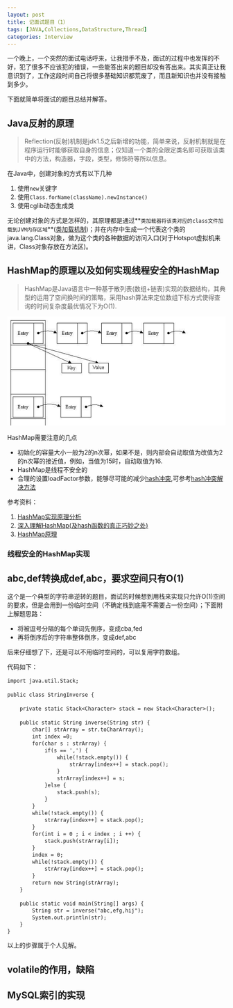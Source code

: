 ```yaml
---
layout: post
title: 记面试题目（1）
tags: [JAVA,Collections,DataStructure,Thread]
categories: Interview
---
```


一个晚上，一个突然的面试电话呼来，让我措手不及，面试的过程中也发挥的不好，犯了很多不应该犯的错误，一些能答出来的题目却没有答出来。其实真正让我意识到了，工作这段时间自己将很多基础知识都荒废了，而且新知识也并没有接触到多少。

下面就简单将面试的题目总结并解答。

<!--more-->

## Java反射的原理 ##
>Reflection(反射)机制是jdk1.5之后新增的功能，简单来说，反射机制就是在程序运行时能够获取自身的信息；仅知道一个类的全限定类名即可获取该类中的方法，构造器，字段，类型，修饰符等所以信息。

在Java中，创建对象的方式有以下几种

1. 使用`new`关键字
2. 使用`Class.forName(className).newInstance()`
3. 使用cglib动态生成类

无论创建对象的方式是怎样的，其原理都是通过**`类加载器将该类对应的class文件加载到JVM内存区域`**([类加载机制](http://xiaohuishu.net/2015/06/15/%E6%8E%A2%E7%A9%B6JVM%E7%B1%BB%E5%8A%A0%E8%BD%BD%E6%9C%BA%E5%88%B6/))；并在内存中生成一个代表这个类的java.lang.Class对象，做为这个类的各种数据的访问入口(对于Hotspot虚拟机来讲，Class对象存放在方法区)。

## HashMap的原理以及如何实现线程安全的HashMap ##
>HashMap是Java语言中一种基于散列表(数组+链表)实现的数据结构，其典型的运用了空间换时间的策略，采用hash算法来定位数组下标方式使得查询的时间复杂度最优情况下为O(1).

![hashmap散列结构](/images/interview1/hashmap.png)

HashMap需要注意的几点

- 初始化的容量大小一般为2的n次幂，如果不是，则内部会自动取值为改值为2的n次幂的接近值，例如，当值为15时，自动取值为16.
- HashMap是线程不安全的
- 合理的设置loadFactor参数，能够尽可能的减少[hash冲突](http://www.360doc.com/content/14/0721/09/16319846_395862328.shtml),可参考[hash冲突解决方法](http://blog.csdn.net/lightty/article/details/11191971)

参考资料：

1. [HashMap实现原理分析](http://blog.csdn.net/vking_wang/article/details/14166593)
2. [深入理解HashMap(及hash函数的真正巧妙之处)](http://www.360doc.com/content/10/0505/19/495229_26234886.shtml)
3. [HashMap原理 ](http://blog.chinaunix.net/uid-11775320-id-3143919.html)

### 线程安全的HashMap实现 ###





## abc,def转换成def,abc，要求空间只有O(1) ##
这个是一个典型的字符串逆转的题目，面试的时候想到用栈来实现只允许O(1)空间的要求，但是会用到一份临时空间（不确定栈到底需不需要占一份空间）；下面附上解题思路：

-  将被逗号分隔的每个单词先倒序，变成cba,fed
-  再将倒序后的字符串整体倒序，变成def,abc

后来仔细想了下，还是可以不用临时空间的，可以复用字符数组。

代码如下：

	import java.util.Stack;

	public class StringInverse {
	
		private static Stack<Character> stack = new Stack<Character>();
		
		public static String inverse(String str) {
			char[] strArray = str.toCharArray();
			int index =0;
			for(char s : strArray) {
				if(s == ',') {
					while(!stack.empty()) {
						strArray[index++] = stack.pop();
					}
					strArray[index++] = s;
				}else {
					stack.push(s);
				}
			}
			while(!stack.empty()) {
				strArray[index++] = stack.pop();
			}
			for(int i = 0 ; i < index ; i ++) {
				stack.push(strArray[i]);
			}
			index = 0;
			while(!stack.empty()) {
				strArray[index++] = stack.pop();
			}
			return new String(strArray);
		}
		
		public static void main(String[] args) {
			String str = inverse("abc,efg,hij");
			System.out.println(str);
		}
	}

以上的步骤属于个人见解。

## volatile的作用，缺陷 ##

## MySQL索引的实现 ##